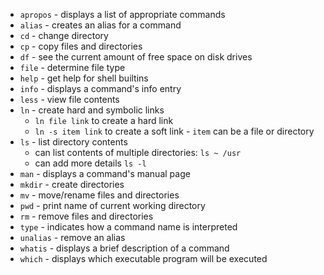 * `apropos` - displays a list of appropriate commands
* `alias` - creates an alias for a command
* `cd` - change directory
* `cp` - copy files and directories
* `df` - see the current amount of free space on disk drives
* `file` - determine file type
* `help` - get help for shell builtins
* `info` - displays a command's info entry
* `less` - view file contents
* `ln` - create hard and symbolic links
  * `ln file link` to create a hard link
  * `ln -s item link` to create a soft link - `item` can be a file or directory
* `ls` - list directory contents
  * can list contents of multiple directories: `ls ~ /usr`
  * can add more details `ls -l`
* `man` - displays a command's manual page
* `mkdir` - create directories
* `mv` - move/rename files and directories
* `pwd` - print name of current working directory
* `rm` - remove files and directories
* `type` - indicates how a command name is interpreted
* `unalias` - remove an alias
* `whatis` - displays a brief description of a command
* `which` - displays which executable program will be executed

